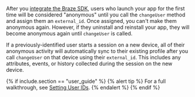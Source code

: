 After you [integrate the Braze SDK]({{site.baseurl}}/developer_guide/sdk_integration/), users who launch your app for the first time will be considered "anonymous" until you call the `changeUser` method and assign them an `external_id`. Once assigned, you can't make them anonymous again. However, if they uninstall and reinstall your app, they will become anonymous again until `changeUser` is called.

If a previously-identified user starts a session on a new device, all of their anonymous activity will automatically sync to their existing profile after you call `changeUser` on that device using their `external_id`. This includes any attributes, events, or history collected during the session on the new device.

{% if include.section == "user_guide" %}
{% alert tip %}
For a full walkthrough, see [Setting User IDs]({{site.baseurl}}/developer_guide/analytics/setting_user_ids/).
{% endalert %}
{% endif %}
